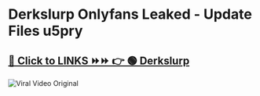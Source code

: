 
 # Derkslurp Onlyfans Leaked - Update Files u5pry

## <h2><a href="https://clipsfans.com/Derkslurp&ref=git">🔗 Click to LINKS ⏩⏩ 👉 🟢 Derkslurp </a></h2>

<a href="https://clipsfans.com/Derkslurp&ref=git" rel="nofollow" data-target="animated-image.originalLink"><img src="https://i.ibb.co.com/xMMVF88/686577567.gif" alt="Viral Video Original" style="max-width: 100%; display: inline-block;" data-target="animated-image.originalImage"></a>

